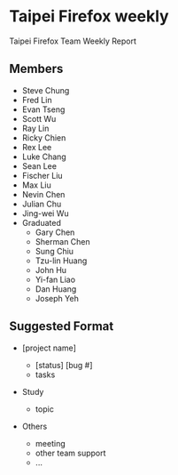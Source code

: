Taipei Firefox weekly
==============

Taipei Firefox Team Weekly Report

Members
-------
* Steve Chung
* Fred Lin
* Evan Tseng
* Scott Wu
* Ray Lin
* Ricky Chien
* Rex Lee
* Luke Chang
* Sean Lee
* Fischer Liu
* Max Liu
* Nevin Chen
* Julian Chu
* Jing-wei Wu
* Graduated
  - Gary Chen
  - Sherman Chen
  - Sung Chiu
  - Tzu-lin Huang
  - John Hu
  - Yi-fan Liao
  - Dan Huang
  - Joseph Yeh

Suggested Format
------
* [project name]
  - [status] [bug #]
  - tasks

* Study
  - topic

* Others
  - meeting
  - other team support
  - ...
